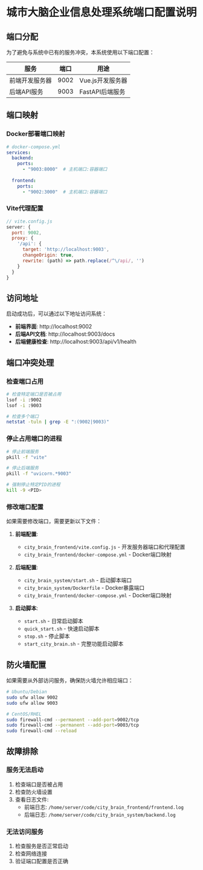 # 城市大脑企业信息处理系统端口配置说明

## 端口分配

为了避免与系统中已有的服务冲突，本系统使用以下端口配置：

| 服务 | 端口 | 用途 |
|------|------|------|
| 前端开发服务器 | 9002 | Vue.js开发服务器 |
| 后端API服务 | 9003 | FastAPI后端服务 |

## 端口映射

### Docker部署端口映射

```yaml
# docker-compose.yml
services:
  backend:
    ports:
      - "9003:8000"  # 主机端口:容器端口
      
  frontend:
    ports:
      - "9002:3000"  # 主机端口:容器端口
```

### Vite代理配置

```javascript
// vite.config.js
server: {
  port: 9002,
  proxy: {
    '/api': {
      target: 'http://localhost:9003',
      changeOrigin: true,
      rewrite: (path) => path.replace(/^\/api/, '')
    }
  }
}
```

## 访问地址

启动成功后，可以通过以下地址访问系统：

- **前端界面**: http://localhost:9002
- **后端API文档**: http://localhost:9003/docs
- **后端健康检查**: http://localhost:9003/api/v1/health

## 端口冲突处理

### 检查端口占用

```bash
# 检查特定端口是否被占用
lsof -i :9002
lsof -i :9003

# 检查多个端口
netstat -tuln | grep -E ":(9002|9003)"
```

### 停止占用端口的进程

```bash
# 停止前端服务
pkill -f "vite"

# 停止后端服务
pkill -f "uvicorn.*9003"

# 强制停止特定PID的进程
kill -9 <PID>
```

### 修改端口配置

如果需要修改端口，需要更新以下文件：

1. **前端配置**:
   - `city_brain_frontend/vite.config.js` - 开发服务器端口和代理配置
   - `city_brain_frontend/docker-compose.yml` - Docker端口映射

2. **后端配置**:
   - `city_brain_system/start.sh` - 启动脚本端口
   - `city_brain_system/Dockerfile` - Docker暴露端口
   - `city_brain_frontend/docker-compose.yml` - Docker端口映射

3. **启动脚本**:
   - `start.sh` - 日常启动脚本
   - `quick_start.sh` - 快速启动脚本
   - `stop.sh` - 停止脚本
   - `start_city_brain.sh` - 完整功能启动脚本

## 防火墙配置

如果需要从外部访问服务，确保防火墙允许相应端口：

```bash
# Ubuntu/Debian
sudo ufw allow 9002
sudo ufw allow 9003

# CentOS/RHEL
sudo firewall-cmd --permanent --add-port=9002/tcp
sudo firewall-cmd --permanent --add-port=9003/tcp
sudo firewall-cmd --reload
```

## 故障排除

### 服务无法启动

1. 检查端口是否被占用
2. 检查防火墙设置
3. 查看日志文件:
   - 前端日志: `/home/server/code/city_brain_frontend/frontend.log`
   - 后端日志: `/home/server/code/city_brain_system/backend.log`

### 无法访问服务

1. 检查服务是否正常启动
2. 检查网络连接
3. 验证端口配置是否正确